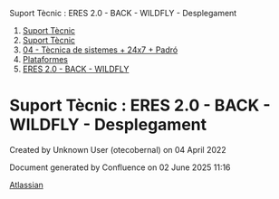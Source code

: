 Suport Tècnic : ERES 2.0 - BACK - WILDFLY - Desplegament  

1.  [Suport Tècnic](index.html)
2.  [Suport Tècnic](13893782.html)
3.  [04 - Tècnica de sistemes + 24x7 + Padró](26313202.html)
4.  [Plataformes](Plataformes_41520520.html)
5.  [ERES 2.0 - BACK - WILDFLY](ERES-2.0---BACK---WILDFLY_64980906.html)

Suport Tècnic : ERES 2.0 - BACK - WILDFLY - Desplegament
========================================================

Created by Unknown User (otecobernal) on 04 April 2022

Document generated by Confluence on 02 June 2025 11:16

[Atlassian](http://www.atlassian.com/)